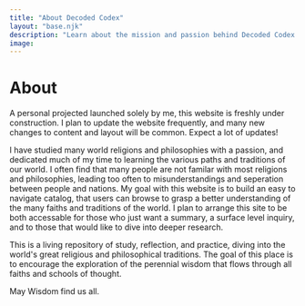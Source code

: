 ```yaml
---
title: "About Decoded Codex"
layout: "base.njk"
description: "Learn about the mission and passion behind Decoded Codex. Discover the goal of creating an accessible and comprehensive resource for exploring the world's diverse religions and philosophies."
image:
---
```


# About

A personal projected launched solely by me, this website is freshly under construction. I plan to update the website frequently, and many new changes to content and layout will be common. Expect a lot of updates!

I have studied many world religions and philosophies with a passion, and dedicated much of my time to learning the various paths and traditions of our world. I often find that many people are not familar with most religions and philosophies, leading too often to misunderstandings and seperation between people and nations. My goal with this website is to build an easy to navigate catalog, that users can browse to grasp a better understanding of the many faiths and traditions of the world. I plan to arrange this site to be both accessable for those who just want a summary, a surface level inquiry, and to those that would like to dive into deeper research.

This is a living repository of study, reflection, and practice, diving into the world's great religious and philosophical traditions. The goal of this place is to encourage the exploration of the perennial wisdom that flows through all faiths and schools of thought.

May Wisdom find us all. 
